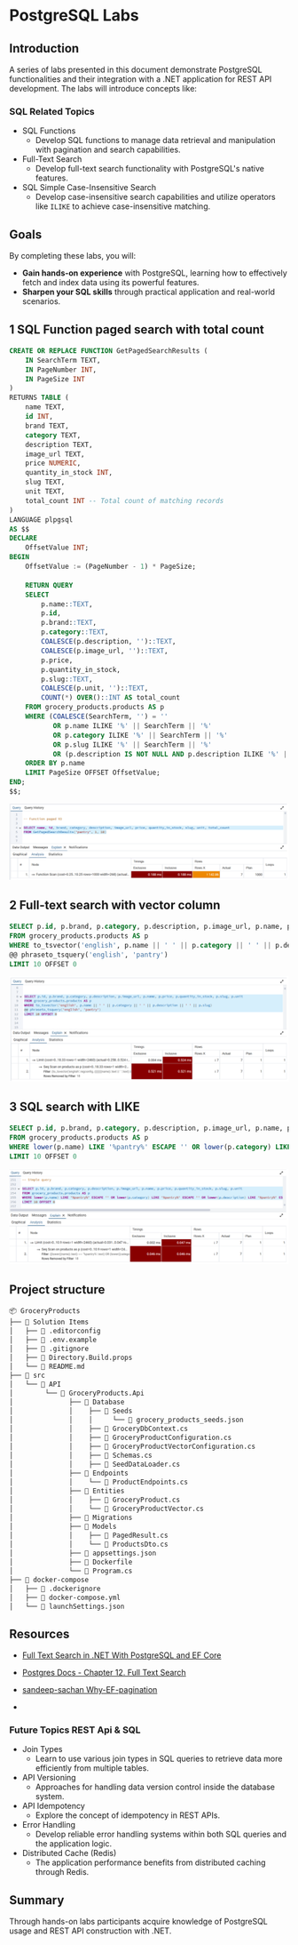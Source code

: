 # PostgreSQL Labs
## Introduction  

A series of labs presented in this document demonstrate PostgreSQL functionalities and their integration with a .NET application for REST API development. The labs will introduce concepts like:  
### SQL Related Topics
- SQL Functions
	- Develop SQL functions to manage data retrieval and manipulation with pagination and search capabilities. 
- Full-Text Search
	- Develop full-text search functionality with PostgreSQL's native features.
- SQL Simple Case-Insensitive Search
	- Develop case-insensitive search capabilities and utilize operators like `ILIKE` to achieve case-insensitive matching.


## Goals  

By completing these labs, you will:
- **Gain hands-on experience** with PostgreSQL, learning how to effectively fetch and index data using its powerful features.
- **Sharpen your SQL skills** through practical application and real-world scenarios.


## 1 SQL Function paged search with total count

```sql
CREATE OR REPLACE FUNCTION GetPagedSearchResults (
    IN SearchTerm TEXT,
    IN PageNumber INT,
    IN PageSize INT
)
RETURNS TABLE (
    name TEXT,
    id INT,
    brand TEXT,
    category TEXT,
    description TEXT,
    image_url TEXT,
    price NUMERIC,
    quantity_in_stock INT,
    slug TEXT,
    unit TEXT,
    total_count INT -- Total count of matching records
) 
LANGUAGE plpgsql
AS $$
DECLARE
    OffsetValue INT;
BEGIN
    OffsetValue := (PageNumber - 1) * PageSize;

    RETURN QUERY
    SELECT 
        p.name::TEXT,  
        p.id,
        p.brand::TEXT,  
        p.category::TEXT,  
        COALESCE(p.description, '')::TEXT,  
        COALESCE(p.image_url, '')::TEXT, 
        p.price,
        p.quantity_in_stock,
        p.slug::TEXT,  
        COALESCE(p.unit, '')::TEXT,
        COUNT(*) OVER()::INT AS total_count 
    FROM grocery_products.products AS p
    WHERE (COALESCE(SearchTerm, '') = '' 
           OR p.name ILIKE '%' || SearchTerm || '%' 
           OR p.category ILIKE '%' || SearchTerm || '%'
           OR p.slug ILIKE '%' || SearchTerm || '%'
           OR (p.description IS NOT NULL AND p.description ILIKE '%' || SearchTerm || '%'))
    ORDER BY p.name
    LIMIT PageSize OFFSET OffsetValue;
END;
$$;
```

!["Search by SQL Function logs"](doc/img/SQLFunction.png)

## 2 Full-text search with vector column

```sql
SELECT p.id, p.brand, p.category, p.description, p.image_url, p.name, p.price, p.quantity_in_stock, p.slug, p.unit
FROM grocery_products.products AS p
WHERE to_tsvector('english', p.name || ' ' || p.category || ' ' || p.description || ' ' || p.slug) 
@@ phraseto_tsquery('english', 'pantry')
LIMIT 10 OFFSET 0
```
!["Full-tetxt search logs"](doc/img/FullTextSearch.png)


## 3 SQL search with LIKE

```sql
SELECT p.id, p.brand, p.category, p.description, p.image_url, p.name, p.price, p.quantity_in_stock, p.slug, p.unit
FROM grocery_products.products AS p
WHERE lower(p.name) LIKE '%pantry%' ESCAPE '' OR lower(p.category) LIKE '%pantry%' ESCAPE '' OR lower(p.description) LIKE '%pantry%' ESCAPE '' OR lower(p.slug) LIKE '%pantry%' ESCAPE ''
LIMIT 10 OFFSET 0
```

!["Search with LIKE logs"](doc/img/SQLSelect.png)

## Project structure

```
📦 GroceryProducts
├── 📂 Solution Items
│   ├── 📄 .editorconfig
│   ├── 📄 .env.example
│   ├── 📄 .gitignore
│   ├── 📄 Directory.Build.props
│   └── 📄 README.md
├── 📂 src
│   └── 📂 API
│        └── 📂 GroceryProducts.Api
│              ├── 📂 Database
│              │    ├── 📂 Seeds
│              │    │     └── 📄 grocery_products_seeds.json
│              │    ├── 📄 GroceryDbContext.cs
│              │    ├── 📄 GroceryProductConfiguration.cs
│              │    ├── 📄 GroceryProductVectorConfiguration.cs
│              │    ├── 📄 Schemas.cs
│              │    ├── 📄 SeedDataLoader.cs
│              ├── 📂 Endpoints
│              │    └── 📄 ProductEndpoints.cs
│              ├── 📂 Entities
│              │    ├── 📄 GroceryProduct.cs
│              │    └── 📄 GroceryProductVector.cs
│              ├── 📂 Migrations
│              ├── 📂 Models
│              │    ├── 📄 PagedResult.cs
│              │    └── 📄 ProductsDto.cs
│              ├── 📄 appsettings.json
│              ├── 📄 Dockerfile
│              └── 📄 Program.cs
├── 📂 docker-compose
│   ├── 📄 .dockerignore
│   ├── 📄 docker-compose.yml
│   └── 📄 launchSettings.json

```

## Resources

- [Full Text Search in .NET With PostgreSQL and EF Core](https://youtu.be/NPduWiPzhpE?si=mH5JHr2O2ASulMuT)
- [Postgres Docs - Chapter 12. Full Text Search](https://www.postgresql.org/docs/current/textsearch.html)
- [sandeep-sachan Why-EF-pagination](https://sandeep-sachan.medium.com/why-entity-framework-pagination-to-stored-procedures-e5b04d63019)

- 
### Future Topics REST Api & SQL
- Join Types 
	- Learn to use various join types in SQL queries to retrieve data more efficiently from multiple tables. 
- API Versioning
	- Approaches for handling data version control inside the database system. 
- API Idempotency
    - Explore the concept of idempotency in REST APIs. 
- Error Handling
	- Develop reliable error handling systems within both SQL queries and the application logic. 
- Distributed Cache (Redis)
	- The application performance benefits from distributed caching through Redis.

## Summary  

Through hands-on labs participants acquire knowledge of PostgreSQL usage and REST API construction with .NET.
